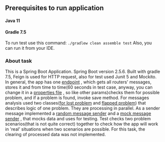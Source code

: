 ## Prerequisites to run application

#### Java 11

#### Gradle 7.5

To run test use this command: `./gradlew clean assemble test`
Also, you can run it from your IDE.

### About task

This is a Spring Boot Application. Spring Boot version 2.5.6. Built with gradle 7.5, Feign is used for HTTP request,
also for test used Junit 5 and Mockito. In general, the app has
one [endpoint](https://github.com/ktvcv/product-engine-test-task/blob/master/src/main/java/com/productengine/productenginetesttask/api/RouterMessageController.java)
, which gets all routers' messages, stores it and from time to time(60 seconds in test case, anyway, you can change it
in
a [properties file](https://github.com/ktvcv/product-engine-test-task/blob/master/src/main/resources/application.properties)
, so like other params)checks them for possible problem, and if a problem is found, invoke save method. For messages
analysis used two
classes([for lost problem](https://github.com/ktvcv/product-engine-test-task/blob/master/src/main/java/com/productengine/productenginetesttask/service/problemanalyzer/LostRouterAnalyzer.java)
and [flapped problem](https://github.com/ktvcv/product-engine-test-task/blob/master/src/main/java/com/productengine/productenginetesttask/service/problemanalyzer/FlapperRouterAnalyzer.java))
that describes logic of one problem. They are processing in parallel. As a sender message implemented a
[random message sender](https://github.com/ktvcv/product-engine-test-task/blob/master/src/main/java/com/productengine/productenginetesttask/service/sender/RandomRouterSenderMessage.java)
and a
[mock message sender](https://github.com/ktvcv/product-engine-test-task/blob/master/src/main/java/com/productengine/productenginetesttask/service/sender/MockRouterSenderMessage.java)
, that mocks data and uses for testing. Test checks two problem scenarios(that is not quite correct) together to check
how the app will work in 'real' situations when two scenarios are possible. For this task, the clearing of processed
data was not implemented.





